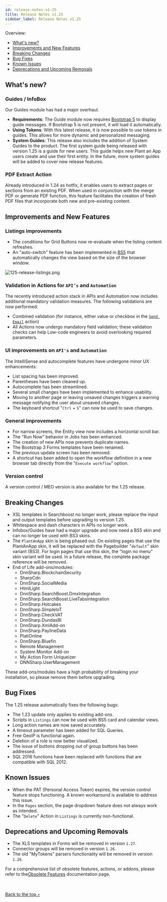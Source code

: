 ```yaml
---
id: release-notes-v1-25
title: Release Notes v1.25
sidebar_label: Release Notes v1.25
---
```


Overview:

- [What's new?](#whats-new)
- [Improvements and New Features](#improvements-and-new-features)
- [Breaking Changes](#breaking-changes)
- [Bug Fixes](#bug-fixes)
- [Known Issues](#known-issues)
- [Deprecations and Upcoming Removals](#deprecations-and-upcoming-removals)

## What's new?

### Guides / InfoBox

Our Guides module has had a major overhaul. 

- **Requirements**: The Guide module now requires [Bootstrap 5](https://getbootstrap.com/docs/5.0/getting-started/introduction/) to display guide messages. If Bootstrap 5 is not present, it will load it automatically. 
- **Using Tokens**: With this latest release, it is now possible to use tokens in guides. This allows for more dynamic and personalized messaging.
- **System Guides**: This release also includes the addition of System Guides to the product. The first system guide being released with version 1.25 is a guide for new users. This guide helps new Plant an App users create and use their first entity. In the future, more system guides will be added to cover new release features.

### PDF Extract Action

Already introduced in 1.24 as hotfix, it enables users to extract pages or sections from an existing PDF. When used in conjunction with the merge PDF or generate PDF function, this feature facilitates the creation of fresh PDF files that incorporate both new and pre-existing content.

## Improvements and New Features

### Listings improvements

- The conditions for Grid Buttons now re-evaluate when the listing content refreshes.
- An "auto-switch" feature has been implemented in [BS5](https://getbootstrap.com/docs/5.0/getting-started/introduction/) that automatically changes the view based on the size of the browser window.

<img src="/img/125-release-listings.png" alt="125-release-listings.png" ></img>

### Validation in Actions for `API’s` and `Automation`

The recently introduced action stack in APIs and Automation now includes additional mandatory validation measures. The following validations are now performed:

- Combined validation (for instance, either value or checkbox in the <a href="https://learn.plantanapp.com/docs/current/actions/send-email" target="_blank">`Send Email`</a> action)
- All Actions now undergo mandatory field validation; these validation checks can help Low-code engineers to avoid overlooking required parameters.

### UI improvements on `API's` and `Automation`

The IntelliSense and autocomplete features have undergone minor UX enhancements:
- List spacing has been improved.
- Parentheses have been cleaned up.
- Autocomplete has been streamlined.
- Several small changes have been implemented to enhance usability.
- Moving to another page or leaving unsaved changes triggers a warning message notifying the user about unsaved changes.
- The keyboard shortcut "`Ctrl` + `S`" can now be used to save changes.

### General improvements

- For narrow screens, the Entity view now includes a horizontal scroll bar.
- The "Run Now" behavior in Jobs has been enhanced.
- The creation of new APIs now prevents duplicate names.
- The Bootstrap 3 Forms templates have been renamed.
- The previous update screen has been removed.
- A shortcut has been added to open the workflow definition in a new browser tab directly from the "`Execute workflow`" option.

### Version control

A version control / MEO version is also available for the 1.25 release.


## Breaking Changes

- XSL templates in Searchboost no longer work, please replace the input and output templates before upgrading to version 1.25.
- Whitespace and dash characters in APIs no longer work.
- Infobox/Guides have had a major upgrade and now need a BS5 skin and can no longer be used with BS3 skins.
- The `PlantAnApp` skin is being phased out. On existing pages that use the PlantAnApp skin, it will be replaced with the Pagebuilder "`default`"  skin variant (BS3). For login pages that use this skin, the "login no menu" skin variant will be used. In a future release, the complete package reference will be removed.
- End of Life add-ons/modules:
  - DnnSharp.BlockchainSecurity
  - SharpCdn
  - DnnSharp.SocialMedia
  - HtmlLight
  - DnnSharp.SearchBoost.DmxIntegration
  - DnnSharp.SearchBoost.LiveTabsIntegration
  - DnnSharp.Hotcakes
  - DnnSharp.SimpleIoT
  - DnnSharp.CheckVAT
  - DnnSharp.DundasBI
  - DnnSharp.XmlAdd-on
  - DnnSharp.PaylineData
  - PlatiOnline
  - DnnSharp.Bluefin
  - Remote Management
  - System Monitor Add-on
  - My Action Form Uniqueizer
  - DNNSharp.UserManagement
  
These add-ons/modules have a high probability of breaking your installation, so please remove them before upgrading.



## Bug Fixes

The 1.25 release automatically fixes the following bugs:

- The 1.23 update only applies to existing add-ons.
- Scripts in `Listings` can now be used with BS5 card and calendar views.
- Long action names are now saved accurately.
- A timeout parameter has been added for SQL Queries.
- Free GeoIP is functional again.
- Deletion of a role is now better visualized.
- The issue of buttons dropping out of group buttons has been addressed.
- SQL 2016 functions have been replaced with functions that are compatible with SQL 2012.

## Known Issues

- When the PAT (Personal Access Token) expires, the version control feature stops functioning. A known workaround is available to address this issue.
- In the `Pages` section, the page dropdown feature does not always work as intended.
- The "`Delete`" Action in `Listings` is currently non-functional.

## Deprecations and Upcoming Removals

- The XLS templates in Forms will be removed in version `1.27`.
- Connector groups will be removed in version `1.26`.
- The old "MyTokens" parsers functionality will be removed in version `1.26`.

For a comprehensive list of obsolete features, actions, or addons, please refer to the[Obsolete Features](https://learn.plantanapp.com/docs/current/important-notes/obsolete-features) documentation page.

<br /><br /><a href="#top">Back to the top &#10548;</a>